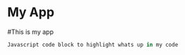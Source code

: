My App
======

#This is my app

```javascript
Javascript code block to highlight whats up in my code
